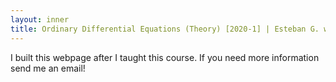 ```yaml
---
layout: inner
title: Ordinary Differential Equations (Theory) [2020-1] | Esteban G. webpage
---
```


<p>I built this webpage after I taught this course. If you need more information send me an email!</p>
